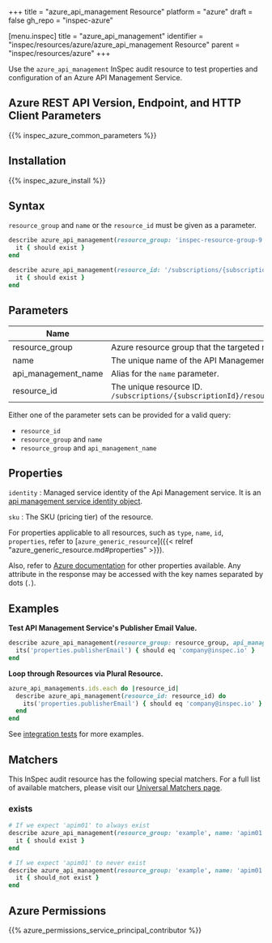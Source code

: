 +++
title = "azure_api_management Resource"
platform = "azure"
draft = false
gh_repo = "inspec-azure"

[menu.inspec]
title = "azure_api_management"
identifier = "inspec/resources/azure/azure_api_management Resource"
parent = "inspec/resources/azure"
+++

Use the `azure_api_management` InSpec audit resource to test properties and configuration of an Azure API Management Service.

## Azure REST API Version, Endpoint, and HTTP Client Parameters

{{% inspec_azure_common_parameters %}}

## Installation

{{% inspec_azure_install %}}

## Syntax

`resource_group` and `name` or the `resource_id` must be given as a parameter.
```ruby
describe azure_api_management(resource_group: 'inspec-resource-group-9', name: 'apim01') do
  it { should exist }
end
```
```ruby
describe azure_api_management(resource_id: '/subscriptions/{subscriptionId}/resourceGroups/{resourceGroup}/providers/Microsoft.ApiManagement/service/{apim01}') do
  it { should exist }
end
```

## Parameters

| Name                           | Description                                                                       |
|--------------------------------|-----------------------------------------------------------------------------------|
| resource_group                 | Azure resource group that the targeted resource resides in. `MyResourceGroup`     |
| name                           | The unique name of the API Management Service. `apim01`                           |
| api_management_name            | Alias for the `name` parameter.                                                    |
| resource_id                    | The unique resource ID. `/subscriptions/{subscriptionId}/resourceGroups/{resourceGroup}/providers/Microsoft.ApiManagement/service/{apim01}` |

Either one of the parameter sets can be provided for a valid query:
- `resource_id`
- `resource_group` and `name`
- `resource_group` and `api_management_name`

## Properties

`identity`
: Managed service identity of the Api Management service. It is an [api management service identity object](https://docs.microsoft.com/en-us/rest/api/apimanagement/2019-12-01/apimanagementservice/get#apimanagementserviceidentity).

`sku`
: The SKU (pricing tier) of the resource.

For properties applicable to all resources, such as `type`, `name`, `id`, `properties`, refer to [`azure_generic_resource`]({{< relref "azure_generic_resource.md#properties" >}}).

Also, refer to [Azure documentation](https://docs.microsoft.com/en-us/rest/api/apimanagement/2019-12-01/apimanagementservice/get#apimanagementserviceresource) for other properties available. 
Any attribute in the response may be accessed with the key names separated by dots (`.`).

## Examples

**Test API Management Service's Publisher Email Value.**

```ruby
describe azure_api_management(resource_group: resource_group, api_management_name: api_management_name) do
  its('properties.publisherEmail') { should eq 'company@inspec.io' }
end
```

**Loop through Resources via Plural Resource.**

```ruby
azure_api_managements.ids.each do |resource_id|
  describe azure_api_management(resource_id: resource_id) do
    its('properties.publisherEmail') { should eq 'company@inspec.io' }
  end
end
```
See [integration tests](../../test/integration/verify/controls/azurerm_api_management.rb) for more examples.

## Matchers

This InSpec audit resource has the following special matchers. For a full list of available matchers, please visit our [Universal Matchers page](https://docs.chef.io/inspec/matchers/).

### exists

```ruby
# If we expect 'apim01' to always exist
describe azure_api_management(resource_group: 'example', name: 'apim01') do
  it { should exist }
end

# If we expect 'apim01' to never exist
describe azure_api_management(resource_group: 'example', name: 'apim01') do
  it { should_not exist }
end
```

## Azure Permissions

{{% azure_permissions_service_principal_contributor %}}

